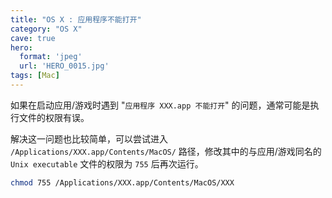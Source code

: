 ```yaml
---
title: "OS X : 应用程序不能打开"
category: "OS X"
cave: true
hero:
  format: 'jpeg'
  url: 'HERO_0015.jpg'
tags: [Mac]
---
```

如果在启动应用/游戏时遇到 "`应用程序 XXX.app 不能打开`" 的问题，通常可能是执行文件的权限有误。



解决这一问题也比较简单，可以尝试进入 `/Applications/XXX.app/Contents/MacOS/` 路径，修改其中的与应用/游戏同名的 `Unix executable` 文件的权限为 `755` 后再次运行。

```sh
chmod 755 /Applications/XXX.app/Contents/MacOS/XXX
```
